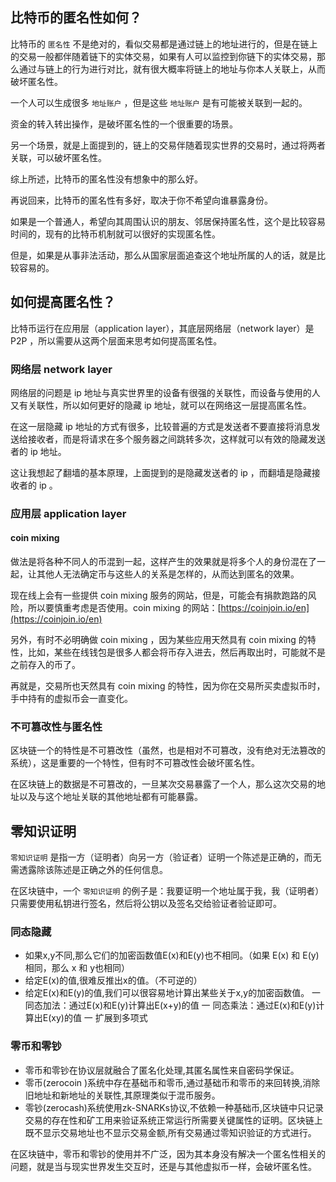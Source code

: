 ## 比特币的匿名性如何？

比特币的 `匿名性` 不是绝对的，看似交易都是通过链上的地址进行的，但是在链上的交易一般都伴随着链下的实体交易，如果有人可以监控到你链下的实体交易，那么通过与链上的行为进行对比，就有很大概率将链上的地址与你本人关联上，从而破坏匿名性。

一个人可以生成很多 `地址账户` ，但是这些 `地址账户` 是有可能被关联到一起的。

资金的转入转出操作，是破坏匿名性的一个很重要的场景。

另一个场景，就是上面提到的，链上的交易伴随着现实世界的交易时，通过将两者关联，可以破坏匿名性。

综上所述，比特币的匿名性没有想象中的那么好。

再说回来，比特币的匿名性有多好，取决于你不希望向谁暴露身份。

如果是一个普通人，希望向其周围认识的朋友、邻居保持匿名性，这个是比较容易时间的，现有的比特币机制就可以很好的实现匿名性。

但是，如果是从事非法活动，那么从国家层面追查这个地址所属的人的话，就是比较容易的。

## 如何提高匿名性？

比特币运行在应用层（application layer），其底层网络层（network layer）是 P2P ，所以需要从这两个层面来思考如何提高匿名性。

### 网络层 network layer

网络层的问题是 ip 地址与真实世界里的设备有很强的关联性，而设备与使用的人又有关联性，所以如何更好的隐藏 ip 地址，就可以在网络这一层提高匿名性。

在这一层隐藏 ip 地址的方式有很多，比较普遍的方式是发送者不要直接将消息发送给接收者，而是将请求在多个服务器之间跳转多次，这样就可以有效的隐藏发送者的 ip 地址。

这让我想起了翻墙的基本原理，上面提到的是隐藏发送者的 ip ，而翻墙是隐藏接收者的 ip 。

### 应用层 application layer

#### coin mixing

做法是将各种不同人的币混到一起，这样产生的效果就是将多个人的身份混在了一起，让其他人无法确定币与这些人的关系是怎样的，从而达到匿名的效果。

现在线上会有一些提供 coin mixing 服务的网站，但是，可能会有捐款跑路的风险，所以要慎重考虑是否使用。coin mixing 的网站：[https://coinjoin.io/en](https://coinjoin.io/en)

另外，有时不必明确做 coin mixing ，因为某些应用天然具有 coin mixing 的特性，比如，某些在线钱包是很多人都会将币存入进去，然后再取出时，可能就不是之前存入的币了。

再就是，交易所也天然具有 coin mixing 的特性，因为你在交易所买卖虚拟币时，手中持有的虚拟币会一直变化。

### 不可篡改性与匿名性

区块链一个的特性是不可篡改性（虽然，也是相对不可篡改，没有绝对无法篡改的系统），这是重要的一个特性，但有时不可篡改性会破坏匿名性。

在区块链上的数据是不可篡改的，一旦某次交易暴露了一个人，那么这次交易的地址以及与这个地址关联的其他地址都有可能暴露。

## 零知识证明

`零知识证明` 是指一方（证明者）向另一方（验证者）证明一个陈述是正确的，而无需透露除该陈述是正确之外的任何信息。

在区块链中，一个 `零知识证明` 的例子是：我要证明一个地址属于我，我（证明者）只需要使用私钥进行签名，然后将公钥以及签名交给验证者验证即可。

### 同态隐藏

- 如果x,y不同,那么它们的加密函数值E(x)和E(y)也不相同。（如果 E(x) 和 E(y) 相同，那么 x 和 y也相同）
- 给定E(x)的值,很难反推出x的值。（不可逆的）
- 给定E(x)和E(y)的值,我们可以很容易地计算出某些关于x,y的加密函数值。
  一 同态加法：通过E(x)和E(y)计算出E(x+y)的值
  一 同态乘法：通过E(x)和E(y)计算出E(xy)的值
  一 扩展到多项式

### 零币和零钞

- 零币和零钞在协议层就融合了匿名化处理,其匿名属性来自密码学保证。
- 零币(zerocoin )系统中存在基础币和零币,通过基础币和零币的来回转换,消除旧地址和新地址的关联性,其原理类似于混币服务。
- 零钞(zerocash)系统使用zk-SNARKs协议,不依赖一种基础币,区块链中只记录交易的存在性和矿工用来验证系统正常运行所需要关键属性的证明。区块链上既不显示交易地址也不显示交易金额,所有交易通过零知识验证的方式进行。

在区块链中，零币和零钞的使用并不广泛，因为其本身没有解决一个匿名性相关的问题，就是当与现实世界发生交互时，还是与其他虚拟币一样，会破坏匿名性。

